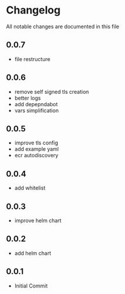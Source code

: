 # Changelog

All notable changes are documented in this file

## 0.0.7

- file restructure

## 0.0.6

- remove self signed tls creation
- better logs
- add depepndabot
- vars simplification

## 0.0.5

- improve tls config
- add example yaml
- ecr autodiscovery

## 0.0.4

- add whitelist

## 0.0.3

- improve helm chart

## 0.0.2

- add helm chart

## 0.0.1

- Initial Commit

